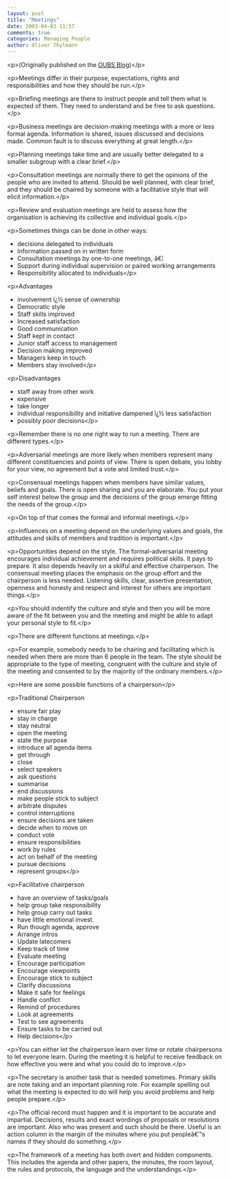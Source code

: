 ```yaml
---
layout: post
title: "Meetings"
date: 2003-04-03 11:57
comments: true
categories: Managing People
author: Oliver Thylmann
---
```




&lt;p&gt;(Originally published on the [OUBS Blog](http://blog.thylmann.net/category/oubs/))&lt;/p&gt;

&lt;p&gt;Meetings differ in their purpose, expectations, rights and responsibilities and how they should be run.&lt;/p&gt;

&lt;p&gt;Briefing meetings are there to instruct people and tell them what is expected of them. They need to understand and be free to ask questions.&lt;/p&gt;

&lt;p&gt;Business meetings are decision-making meetings with a more or less formal agenda. Information is shared, issues discussed and decisions made. Common fault is to discuss everything at great length.&lt;/p&gt;

&lt;p&gt;Planning meetings take time and are usually better delegated to a smaller subgroup with a clear brief.&lt;/p&gt;

&lt;p&gt;Consultation meetings are normally there to get the opinions of the people who are invited to attend. Should be well planned, with clear brief, and they should be chaired by someone with a facilitative style that will elicit information.&lt;/p&gt;

&lt;p&gt;Review and evaluation meetings are held to assess how the organisation is achieving its collective and individual goals.&lt;/p&gt;

&lt;p&gt;Sometimes things can be done in other ways:
-   decisions delegated to individuals
-   Information passed on in written form
-   Consultation meetings by one-to-one meetings, â€¦
-   Support during individual supervision or paired working arrangements
-   Responsibility allocated to individuals&lt;/p&gt;

&lt;p&gt;Advantages
-   involvement ï¿½ sense of ownership
-   Democratic style
-   Staff skills improved
-   Increased satisfaction
-   Good communication
-   Staff kept in contact
-   Junior staff access to management
-   Decision making improved
-   Managers keep in touch
-   Members stay involved&lt;/p&gt;

&lt;p&gt;Disadvantages
-   staff away from other work
-   expensive
-   take longer
-   individual responsibility and initiative dampened ï¿½ less satisfaction
-   possibly poor decisions&lt;/p&gt;

&lt;p&gt;Remember there is no one right way to run a meeting. There are different types.&lt;/p&gt;

&lt;p&gt;Adversarial meetings are more likely when members represent many different constituencies and points of view. There is open debate, you lobby for your view, no agreement but a vote and limited trust.&lt;/p&gt;

&lt;p&gt;Consensual meetings happen when members have similar values, beliefs and goals. There is open sharing and you are elaborate. You put your self interest below the group and the decisions of the group emerge fitting the needs of the group.&lt;/p&gt;

&lt;p&gt;On top of that comes the formal and informal meetings.&lt;/p&gt;

&lt;p&gt;Influences on a meeting depend on the underlying values and goals, the attitudes and skills of members and tradition is important.&lt;/p&gt;

&lt;p&gt;Opportunities depend on the style. The formal-adversarial meeting encourages individual achievement and requires political skills. It pays to prepare. It also depends heavily on a skilful and effective chairperson.
The consensual meeting places the emphasis on the group effort and the chairperson is less needed. Listening skills, clear, assertive presentation, openness and honesty and respect and interest for others are important things.&lt;/p&gt;

&lt;p&gt;You should indentify the culture and style and then you will be more aware of the fit between you and the meeting and might be able to adapt your personal style to fit.&lt;/p&gt;

&lt;p&gt;There are different functions at meetings.&lt;/p&gt;

&lt;p&gt;For example, somebody needs to be chairing and facilitating which is needed when there are more than 6 people in the team. The style should be appropriate to the type of meeting, congruent with the culture and style of the meeting and consented to by the majority of the ordinary members.&lt;/p&gt;

&lt;p&gt;Here are some possible functions of a chairperson&lt;/p&gt;

&lt;p&gt;Traditional Chairperson
-   ensure fair play
-   stay in charge
-   stay neutral
-   open the meeting
-   state the purpose
-   introduce all agenda items
-   get through
-   close
-   select speakers
-   ask questions
-   summarise
-   end discussions
-   make people stick to subject
-   arbitrate disputes
-   control interruptions
-   ensure decisions are taken
-   decide when to move on
-   conduct vote
-   ensure responsibilities
-   work by rules
-   act on behalf of the meeting
-   pursue decisions
-   represent groups&lt;/p&gt;

&lt;p&gt;Facilitative chairperson
-   have an overview of tasks/goals
-   help group take responsibility
-   help group carry out tasks
-   have little emotional invest.
-   Run though agenda, approve
-   Arrange intros
-   Update latecomers
-   Keep track of time
-   Evaluate meeting
-   Encourage participation
-   Encourage viewpoints
-   Encourage stick to subject
-   Clarify discussions
-   Make it safe for feelings
-   Handle conflict
-   Remind of procedures
-   Look at agreements
-   Test to see agreements
-   Ensure tasks to be carried out
-   Help decisions&lt;/p&gt;

&lt;p&gt;You can either let the chairperson learn over time or rotate chairpersons to let everyone learn.
During the meeting it is helpful to receive feedback on how effective you were and what you could do to improve.&lt;/p&gt;

&lt;p&gt;The secretary is another task that is needed sometimes. Primary skills are note taking and an important planning role. For example spelling out what the meeting is expected to do will help you avoid problems and help people prepare.&lt;/p&gt;

&lt;p&gt;The official record must happen and it is important to be accurate and impartial. Decisions, results and exact wordings of proposals or resolutions are important. Also who was present and such should be there.
Useful is an action column in the margin of the minutes where you put peopleâ€™s names if they should do something.&lt;/p&gt;

&lt;p&gt;The framework of a meeting has both overt and hidden components. This includes the agenda and other papers, the minutes, the room layout, the rules and protocols, the language and the understandings.&lt;/p&gt;



